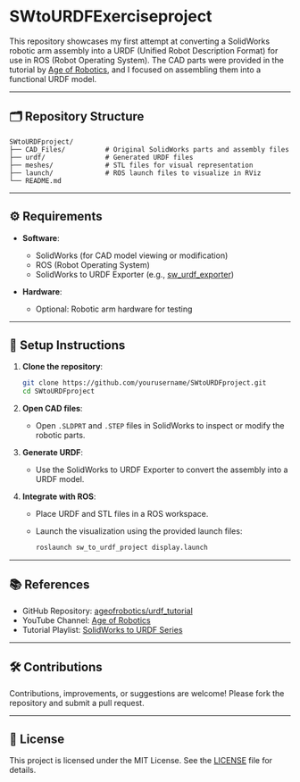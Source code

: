 
# SWtoURDFExerciseproject

This repository showcases my first attempt at converting a SolidWorks robotic arm assembly into a URDF (Unified Robot Description Format) for use in ROS (Robot Operating System). The CAD parts were provided in the tutorial by [Age of Robotics](https://github.com/ageofrobotics/urdf_tutorial), and I focused on assembling them into a functional URDF model.

---

## 🗂 Repository Structure

```
SWtoURDFproject/
├── CAD_Files/          # Original SolidWorks parts and assembly files
├── urdf/               # Generated URDF files
├── meshes/             # STL files for visual representation
├── launch/             # ROS launch files to visualize in RViz
└── README.md
```

---

## ⚙️ Requirements

* **Software**:

  * SolidWorks (for CAD model viewing or modification)
  * ROS (Robot Operating System)
  * SolidWorks to URDF Exporter (e.g., [sw\_urdf\_exporter](https://github.com/ros-industrial/solidworks_urdf))
* **Hardware**:

  * Optional: Robotic arm hardware for testing

---

## 🚀 Setup Instructions

1. **Clone the repository**:

   ```bash
   git clone https://github.com/yourusername/SWtoURDFproject.git
   cd SWtoURDFproject
   ```

2. **Open CAD files**:

   * Open `.SLDPRT` and `.STEP` files in SolidWorks to inspect or modify the robotic parts.

3. **Generate URDF**:

   * Use the SolidWorks to URDF Exporter to convert the assembly into a URDF model.

4. **Integrate with ROS**:

   * Place URDF and STL files in a ROS workspace.
   * Launch the visualization using the provided launch files:

     ```bash
     roslaunch sw_to_urdf_project display.launch
     ```

---

## 📚 References

* GitHub Repository: [ageofrobotics/urdf\_tutorial](https://github.com/ageofrobotics/urdf_tutorial)
* YouTube Channel: [Age of Robotics](https://www.youtube.com/@Age.of.Robotics)
* Tutorial Playlist: [SolidWorks to URDF Series](https://www.youtube.com/playlist?list=PLeEzO_sX5H6TBD6EMGgV-qdhzxPY19m12)

---

## 🛠️ Contributions

Contributions, improvements, or suggestions are welcome! Please fork the repository and submit a pull request.

---

## 📄 License

This project is licensed under the MIT License. See the [LICENSE](LICENSE) file for details.

